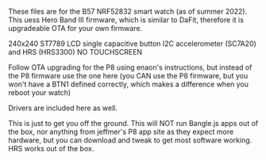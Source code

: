 These files are for the B57 NRF52832 smart watch (as of summer 2022). This uess Hero Band III firmware, which is similar to DaFit, 
therefore it is upgradeable OTA for your own firmware. 

240x240 ST7789 LCD
single capacitive button
I2C accelerometer (SC7A20) and HRS (HRS3300)
NO TOUCHSCREEN

Follow OTA upgrading for the P8 using enaon's instructions, but instead of the P8 firmware use the one here (you CAN use the P8 firmware, but you won't
have a BTN1 defined correctly, which makes a difference when you reboot your watch)

Drivers are included here as well. 

This is just to get you off the ground. This will NOT run Bangle.js apps out of the box, nor anything from jeffmer's P8 app site as they expect more hardware,
but you can download and tweak to get most software working. HRS works out of the box.

